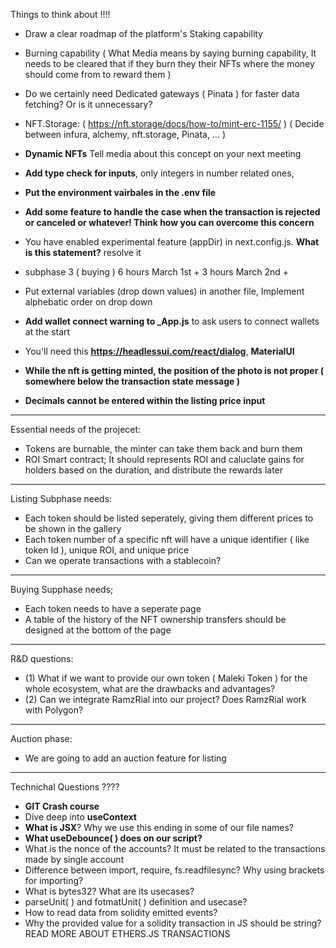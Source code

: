 Things to think about !!!! 

- Draw a clear roadmap of the platform's Staking capability

- Burning capability ( What Media means by saying burning capability, It needs to be cleared that if they burn they their NFTs where the money should come from to reward them )

- Do we certainly need Dedicated gateways ( Pinata ) for faster data fetching? Or is it unnecessary?

- NFT.Storage: ( https://nft.storage/docs/how-to/mint-erc-1155/ ) ( Decide between infura, alchemy, nft.storage, Pinata, ... )

- **Dynamic NFTs** Tell media about this concept on your next meeting

- **Add type check for inputs**, only integers in number related ones,

- **Put the environment vairbales in the .env file**

- **Add some feature to handle the case when the transaction is rejected or canceled or whatever! Think how you can overcome this concern**

- You have enabled experimental feature (appDir) in next.config.js. **What is this statement?** resolve it

- subphase 3 ( buying ) 6 hours March 1st + 3 hours March 2nd + 

- Put external variables (drop down values) in another file, Implement alphebatic order on drop down

- **Add wallet connect warning to _App.js** to ask users to connect wallets at the start

- You'll need this **https://headlessui.com/react/dialog**, **MaterialUI**

- **While the nft is getting minted, the position of the photo is not proper ( somewhere below the transaction state message )**

- **Decimals cannot be entered within the listing price input**

************************************************
Essential needs of the projecet:
- Tokens are burnable, the minter can take them back and burn them
- ROI Smart contract; It should represents ROI and caluclate gains for holders based on the duration, and distribute the rewards later


************************************************
Listing Subphase needs:
- Each token should be listed seperately, giving them different prices to be shown in the gallery
- Each token number of a specific nft will have a unique identifier ( like token Id ), unique ROI, and unique price
- Can we operate transactions with a stablecoin?


************************************************
Buying Supphase needs;
- Each token needs to have a seperate page
- A table of the history of the NFT ownership transfers should be designed at the bottom of the page


************************************************
R&D questions:
- (1) What if we want to provide our own token ( Maleki Token ) for the whole ecosystem, what are the drawbacks and advantages?
- (2) Can we integrate RamzRial into our project? Does RamzRial work with Polygon?


************************************************
Auction phase:
- We are going to add an auction feature for listing


************************************************
Technichal Questions ???? 

- **GIT Crash course**
- Dive deep into **useContext** 
- **What is JSX**? Why we use this ending in some of our file names?
- **What useDebounce( ) does on our script?**
- What is the nonce of the accounts? It must be related to the transactions made by single account
- Difference between import, require, fs.readfilesync? Why using brackets for importing?
- What is bytes32? What are its usecases?
- parseUnit( ) and fotmatUnit( ) definition and usecase?
- How to read data from solidity emitted events?
- Why the provided value for a solidity transaction in JS should be string? READ MORE ABOUT ETHERS.JS TRANSACTIONS


